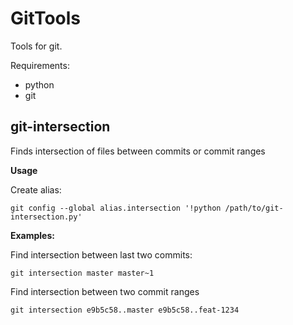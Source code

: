 # GitTools 

Tools for git. 

Requirements:

* python
* git

## git-intersection

Finds intersection of files between commits or commit ranges

**Usage**

Create alias:

```
git config --global alias.intersection '!python /path/to/git-intersection.py'
```

**Examples:**

Find intersection between last two commits:

```
git intersection master master~1
```

Find intersection between two commit ranges

```
git intersection e9b5c58..master e9b5c58..feat-1234
```
